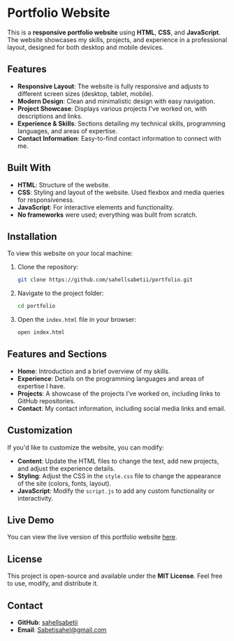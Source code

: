 # Portfolio Website

This is a **responsive portfolio website**  using **HTML**, **CSS**, and **JavaScript**. The website showcases my skills, projects, and experience in a professional layout, designed for both desktop and mobile devices.

## Features

- **Responsive Layout**: The website is fully responsive and adjusts to different screen sizes (desktop, tablet, mobile).
- **Modern Design**: Clean and minimalistic design with easy navigation.
- **Project Showcase**: Displays various projects I've worked on, with descriptions and links.
- **Experience & Skills**: Sections detailing my technical skills, programming languages, and areas of expertise.
- **Contact Information**: Easy-to-find contact information to connect with me.

## Built With

- **HTML**: Structure of the website.
- **CSS**: Styling and layout of the website. Used flexbox and media queries for responsiveness.
- **JavaScript**: For interactive elements and functionality.
- **No frameworks** were used; everything was built from scratch.

## Installation

To view this website on your local machine:

1. Clone the repository:
    ```bash
    git clone https://github.com/sahellsabetii/portfolio.git
    ```

2. Navigate to the project folder:
    ```bash
    cd portfolio
    ```

3. Open the `index.html` file in your browser:
    ```bash
    open index.html
    ```

## Features and Sections

- **Home**: Introduction and a brief overview of my skills.
- **Experience**: Details on the programming languages and areas of expertise I have.
- **Projects**: A showcase of the projects I’ve worked on, including links to GitHub repositories.
- **Contact**: My contact information, including social media links and email.

## Customization

If you'd like to customize the website, you can modify:

- **Content**: Update the HTML files to change the text, add new projects, and adjust the experience details.
- **Styling**: Adjust the CSS in the `style.css` file to change the appearance of the site (colors, fonts, layout).
- **JavaScript**: Modify the `script.js` to add any custom functionality or interactivity.

## Live Demo

You can view the live version of this portfolio website [here](https://sahellsabetii.github.io/portfolio/).

## License

This project is open-source and available under the **MIT License**. Feel free to use, modify, and distribute it.

## Contact

- **GitHub**: [sahellsabetii](https://github.com/sahellsabetii)
- **Email**: [Sabetisahel@gmail.com](mailto:Sabetisahel@gmail.com)
